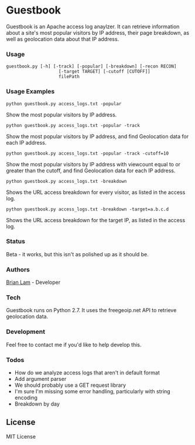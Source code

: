 # Guestbook

Guestbook is an Apache access log anaylzer. It can retrieve information about a site's most popular visitors by IP address, their page breakdown, as well as geolocation data about that IP address. 

### Usage
~~~~
guestbook.py [-h] [-track] [-popular] [-breakdown] [-recon RECON]
                    [-target TARGET] [-cutoff [CUTOFF]]
                    filePath
~~~~

### Usage Examples
~~~~ 
python guestbook.py access_logs.txt -popular 
~~~~
Show the most popular visitors by IP address.

~~~~ 
python guestbook.py access_logs.txt -popular -track
~~~~
Show the most popular visitors by IP address, and find Geolocation data for each IP address.


~~~~ 
python guestbook.py access_logs.txt -popular -track -cutoff=10
~~~~
Show the most popular visitors by IP address with viewcount equal to or greater than the cutoff, and find Geolocation data for each IP address. 

~~~~ 
python guestbook.py access_logs.txt -breakdown
~~~~
Shows the URL access breakdown for every visitor, as listed in the access log.

~~~~ 
python guestbook.py access_logs.txt -breakdown -target=a.b.c.d
~~~~
Shows the URL access breakdown for the target IP, as listed in the access log.

### Status
Beta - it works, but this isn't as polished up as it should be. 

### Authors
[Brian Lam] - Developer

### Tech

Guestbook runs on Python 2.7. It uses the freegeoip.net API to retrieve geolocation data. 

### Development

Feel free to contact me if you'd like to help develop this. 

### Todos

 - How do we analyze access logs that aren't in default format
 - Add argument parser
 - We should probably use a GET request library
 - I'm sure I'm missing some error handling, particularly with string encoding
 - Breakdown by day


License
----
MIT License

[Brian Lam]: <http://brianlam.me>